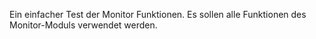Ein einfacher Test der Monitor Funktionen. Es sollen alle Funktionen des Monitor-Moduls verwendet werden.